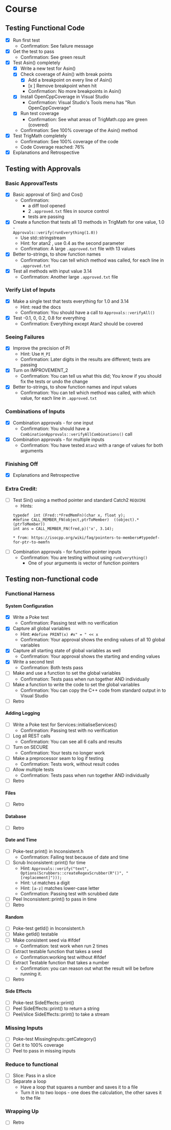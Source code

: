 # Course

## Testing Functional Code

* [X] Run first test
    * Confirmation: See failure message
* [X] Get the test to pass
    * Confirmation: See green result
* [x] Test Asin() completely
    * [x] Write a new test for Asin()
    * [x] Check coverage of Asin() with break points
        * [x] Add a breakpoint on every line of Asin()
        * [x ] Remove breakpoint when hit
        * Confirmation: No more breakpoints in Asin()
    * [x] Install OpenCppCoverage in Visual Studio
        * Confirmation: Visual Studio's Tools menu has "Run OpenCppCoverage"
    * [x] Run test coverage
        * Confirmation: See what areas of TrigMath.cpp are green (covered)
    * Confirmation: See 100% coverage of the Asin() method
* [x] Test TrigMath completely
    * Confirmation: See 100% coverage of the code
    * Code Coverage reached: 76%
* [x] Explanations and Retrospective

## Testing with Approvals
### Basic ApprovalTests
* [x] Basic approval of Sin() and Cos()
    * Confirmation:
        * a diff tool opened
        * 2 `.approved.txt` files in source control
        * tests are passing
* [x] Create a function that tests all 13 methods in TrigMath for one value, 1.0 -    
  `Approvals::verify(runEverything(1.0))`
  * Use std::stringstream
  * Hint: for atan2 , use 0.4 as the second parameter
  * Confirmation: A large `.approved.txt` file with 13 values
* [x] Better to-strings, to show function names
    * Confirmation: You can tell which method was called, for each line in `.approved.txt`
* [x] Test all methods with input value 3.14
    * Confirmation: Another large `.approved.txt` file
### Verify List of Inputs
* [x] Make a single test that tests everything for 1.0 and 3.14
    * Hint: read the docs
    * Confirmation: You should have a call to  `Approvals::verifyAll()`
* [x] Test -0.1, 0, 0.2, 0.8 for everything
    * Confirmation: Everything except Atan2 should be covered
### Seeing Failures
* [x] Improve the precision of PI
    * Hint: Use `M_PI`
    * Confirmation: Later digits in the results are different; tests are passing 
* [x] Turn on IMPROVEMENT_2
    * Confirmation: You can tell us what this did; You know if you should fix the tests or undo the change 
* [x] Better to-strings, to show function names and input values
    * Confirmation: You can tell which method was called, with which value, for each line in `.approved.txt`
### Combinations of Inputs
* [x] Combination approvals - for one input
    * Confirmation: You should have a `CombinationApprovals::verifyAllCombinations()` call
* [x] Combination approvals - for multiple inputs
    * Confirmation: You have tested `Atan2` with a range of values for both arguments

### Finishing Off
* [x] Explanations and Retrospective

### Extra Credit:

* [ ] Test Sin() using a method pointer and standard Catch2 `REQUIRE`
    * Hints:
    ```
    typedef  int (Fred::*FredMemFn)(char x, float y);
    #define CALL_MEMBER_FN(object,ptrToMember)  ((object).*(ptrToMember))
    int ans = CALL_MEMBER_FN(fred,p)('x', 3.14);
    ```
      * from: https://isocpp.org/wiki/faq/pointers-to-members#typedef-for-ptr-to-memfn
* [ ] Combination approvals - for function pointer inputs
    * Confirmation: You are testing without using `runEverything()`
        * One of your arguments is vector of function pointers

## Testing non-functional code

### Functional Harness

#### System Configuration

* [x] Write a Poke test
    * Confirmation: Passing test with no verification
* [x] Capture all global variables
    * Hint: `#define PRINT(x) #x" = " << x`
    * Confirmation: Your approval shows the ending values of all 10 global variables
* [x] Capture all starting state of global variables as well
    * Confirmation: Your approval shows the starting and ending values
* [x] Write a second test
    * Confirmation: Both tests pass
* [ ] Make and use a function to set the global variables
    * Confirmation: Tests pass when run together AND individually
* [ ] Make a function to write the code to set the global variables
    * Confirmation: You can copy the C++ code from standard output in to Visual Studio
* [ ] Retro

#### Adding Logging

* [ ] Write a Poke test for Services::initialiseServices()
    * Confirmation: Passing test with no verification
* [ ] Log all REST calls
    * Confirmation: You can see all 6 calls and results
* [ ] Turn on SECURE
    * Confirmation: Your tests no longer work
* [ ] Make a preprocessor seam to log if testing
    * Confirmation: Tests work, without result codes
* [ ] Allow multiple tests
    * Confirmation: Tests pass when run together AND individually
* [ ] Retro

#### Files

* [ ] Retro

#### Database

* [ ] Retro

#### Date and Time

* [ ] Poke-test print() in Inconsistent.h
    * Confirmation: Failing test because of date and time
* [ ] Scrub Inconsistent::print() for time
    * Hint: `Approvals::verify("text", Options(Scrubbers::createRegexScrubber(R"()", "[replacement]")));`
    * Hint: `\d` matches a digit
    * Hint: `[a-z]` matches lower-case letter
    * Confirmation: Passing test with scrubbed date
* [ ] Peel Inconsistent::print() to pass in time
* [ ] Retro

#### Random

* [ ] Poke-test getId() in Inconsistent.h
* [ ] Make getId() testable
* [ ] Make consistent seed via #ifdef
    * Confirmation: test work when run 2 times 
* [ ] Extract testable function that takes a seed
    * Confirmation:working test without #ifdef
* [ ] Extract Testable function that takes a number
    * Confirmation: you can reason out what the result will be before running it.
* [ ] Retro

#### Side Effects

* [ ] Poke-test SideEffects::print()
* [ ] Peel SideEffects::print() to return a string
* [ ] Peel/slice SideEffects::print() to take a stream

### Missing Inputs

* [ ] Poke-test MissingInputs::getCategory()
* [ ] Get it to 100% coverage
* [ ] Peel to pass in missing inputs 

### Reduce to functional

* [ ] Slice: Pass in a slice
* [ ] Separate a loop
    * Have a loop that squares a number and saves it to a file
    * Turn it in to two loops - one does the calculation, the other saves it to the file

### Wrapping Up

* [ ] Retro
